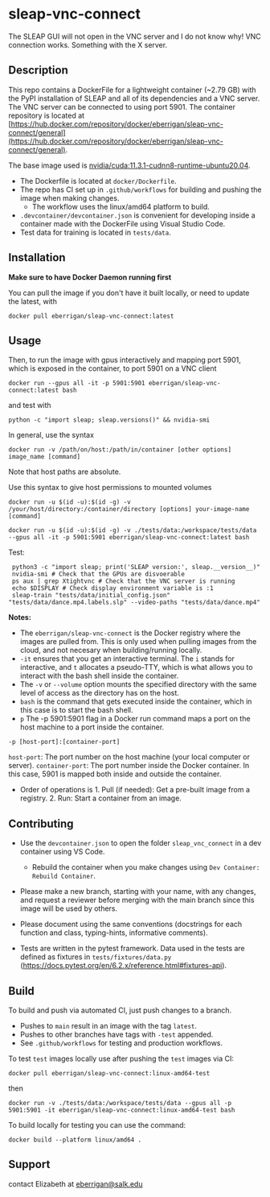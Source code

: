 # sleap-vnc-connect

The SLEAP GUI will not open in the VNC server and I do not know why! VNC connection works. Something with the X server.

## Description
This repo contains a DockerFile for a lightweight container (~2.79 GB) with the PyPI installation of SLEAP and all of its dependencies and a VNC server. The VNC server can be connected to using port 5901. 
The container repository is located at [https://hub.docker.com/repository/docker/eberrigan/sleap-vnc-connect/general](https://hub.docker.com/repository/docker/eberrigan/sleap-vnc-connect/general). 

The base image used is [nvidia/cuda:11.3.1-cudnn8-runtime-ubuntu20.04](https://hub.docker.com/layers/nvidia/cuda/11.3.1-cudnn8-runtime-ubuntu20.04/images/sha256-025a321d3131b688f4ac09d80e9af6221f2d1568b4f9ea6e45a698beebb439c0).
- The Dockerfile is located at `docker/Dockerfile`.
- The repo has CI set up in `.github/workflows` for building and pushing the image when making changes.
  - The workflow uses the linux/amd64 platform to build. 
- `.devcontainer/devcontainer.json` is convenient for developing inside a container made with the DockerFile using Visual Studio Code.
- Test data for training is located in `tests/data`.


## Installation

**Make sure to have Docker Daemon running first**


You can pull the image if you don't have it built locally, or need to update the latest, with

```
docker pull eberrigan/sleap-vnc-connect:latest
```

## Usage 

Then, to run the image with gpus interactively and mapping port 5901, which is exposed in the container, to port 5901 on a VNC client

```
docker run --gpus all -it -p 5901:5901 eberrigan/sleap-vnc-connect:latest bash
```

and test with 

```
python -c "import sleap; sleap.versions()" && nvidia-smi
```

In general, use the syntax

```
docker run -v /path/on/host:/path/in/container [other options] image_name [command]
```

Note that host paths are absolute. 


Use this syntax to give host permissions to mounted volumes
```
docker run -u $(id -u):$(id -g) -v /your/host/directory:/container/directory [options] your-image-name [command]
```

```
docker run -u $(id -u):$(id -g) -v ./tests/data:/workspace/tests/data --gpus all -it -p 5901:5901 eberrigan/sleap-vnc-connect:latest bash
```

Test:

```
 python3 -c "import sleap; print('SLEAP version:', sleap.__version__)"
 nvidia-smi # Check that the GPUs are disvoerable
 ps aux | grep Xtightvnc # Check that the VNC server is running
 echo $DISPLAY # Check display environment variable is :1
 sleap-train "tests/data/initial_config.json" "tests/data/dance.mp4.labels.slp" --video-paths "tests/data/dance.mp4"
```

**Notes:**

- The `eberrigan/sleap-vnc-connect` is the Docker registry where the images are pulled from. This is only used when pulling images from the cloud, and not necesary when building/running locally.
- `-it` ensures that you get an interactive terminal. The `i` stands for interactive, and `t` allocates a pseudo-TTY, which is what allows you to interact with the bash shell inside the container.
- The `-v` or `--volume` option mounts the specified directory with the same level of access as the directory has on the host.
- `bash` is the command that gets executed inside the container, which in this case is to start the bash shell.
- `p` The -p 5901:5901 flag in a Docker run command maps a port on the host machine to a port inside the container. 

```
-p [host-port]:[container-port]
```

`host-port`: The port number on the host machine (your local computer or server).
`container-port`: The port number inside the Docker container.
In this case, 5901 is mapped both inside and outside the container.

- Order of operations is 1. Pull (if needed): Get a pre-built image from a registry. 2. Run: Start a container from an image.

## Contributing

- Use the `devcontainer.json` to open the folder `sleap_vnc_connect` in a dev container using VS Code.
  - Rebuild the container when you make changes using `Dev Container: Rebuild Container`.

- Please make a new branch, starting with your name, with any changes, and request a reviewer before merging with the main branch since this image will be used by others.
- Please document using the same conventions (docstrings for each function and class, typing-hints, informative comments).
- Tests are written in the pytest framework. Data used in the tests are defined as fixtures in `tests/fixtures/data.py` (https://docs.pytest.org/en/6.2.x/reference.html#fixtures-api).


## Build
To build and push via automated CI, just push changes to a branch. 
- Pushes to `main` result in an image with the tag `latest`. 
- Pushes to other branches have tags with `-test` appended. 
- See `.github/workflows` for testing and production workflows.

To test `test` images locally use after pushing the `test` images via CI:

```
docker pull eberrigan/sleap-vnc-connect:linux-amd64-test
```

then 

```
docker run -v ./tests/data:/workspace/tests/data --gpus all -p 5901:5901 -it eberrigan/sleap-vnc-connect:linux-amd64-test bash
```

To build locally for testing you can use the command:

```
docker build --platform linux/amd64 .
```

## Support
contact Elizabeth at eberrigan@salk.edu
